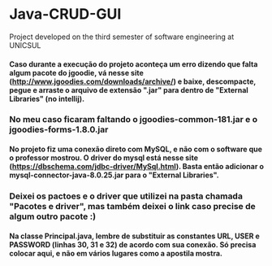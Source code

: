 # Java-CRUD-GUI
Project developed on the third semester of software engineering at UNICSUL 

#### Caso durante a execução do projeto aconteça um erro dizendo que falta algum pacote do jgoodie, vá nesse site (http://www.jgoodies.com/downloads/archive/) e baixe, descompacte, pegue e arraste o arquivo de extensão ".jar" para dentro de "External Libraries" (no intellij).
### No meu caso ficaram faltando o jgoodies-common-181.jar e o jgoodies-forms-1.8.0.jar

#### No projeto fiz uma conexão direto com MySQL, e não com o software que o professor mostrou. O driver do mysql está nesse site (https://dbschema.com/jdbc-driver/MySql.html). Basta então adicionar o mysql-connector-java-8.0.25.jar para o "External Libraries".

### Deixei os pactoes e o driver que utilizei na pasta chamada "Pacotes e driver", mas também deixei o link caso precise de algum outro pacote :)

#### Na classe Principal.java, lembre de substituir as constantes URL, USER e PASSWORD (linhas 30, 31 e 32) de acordo com sua conexão. Só precisa colocar aqui, e não em vários lugares como a apostila mostra.
